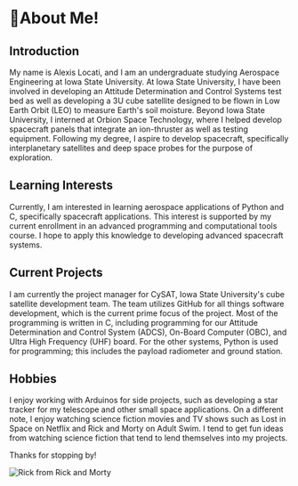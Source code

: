 # 🚀About Me! 
## Introduction
My name is Alexis Locati, and I am an undergraduate studying Aerospace Engineering at Iowa State University. At Iowa State University, I have been involved in developing an Attitude Determination and Control Systems test bed as well as developing a 3U cube satellite designed to be flown in Low Earth Orbit (LEO) to measure Earth's soil moisture. Beyond Iowa State University, I interned at Orbion Space Technology, where I helped develop spacecraft panels that integrate an ion-thruster as well as testing equipment. Following my degree, I aspire to develop spacecraft, specifically interplanetary satellites and deep space probes for the purpose of exploration. 
## Learning Interests
Currently, I am interested in learning aerospace applications of Python and C, specifically spacecraft applications. This interest is supported by my current enrollment in an advanced programming and computational tools course. I hope to apply this knowledge to developing advanced spacecraft systems. 
## Current Projects
I am currently the project manager for CySAT, Iowa State University's cube satellite development team. The team utilizes GitHub for all things software development, which is the current prime focus of the project. Most of the programming is written in C, including programming for our Attitude Determination and Control System (ADCS), On-Board Computer (OBC), and Ultra High Frequency (UHF) board. For the other systems, Python is used for programming; this includes the payload radiometer and ground station.
## Hobbies
I enjoy working with Arduinos for side projects, such as developing a star tracker for my telescope and other small space applications. On a different note, I enjoy watching science fiction movies and TV shows such as Lost in Space on Netflix and Rick and Morty on Adult Swim. I tend to get fun ideas from watching science fiction that tend to lend themselves into my projects. 

Thanks for stopping by! 

![Rick from Rick and Morty](https://media2.giphy.com/media/l41JU9pUyosHzWyuQ/giphy.gif?cid=790b7611ebe7c177c2854badb86149d4a848d567596b6e6a&rid=giphy.gif&ct=g) 

